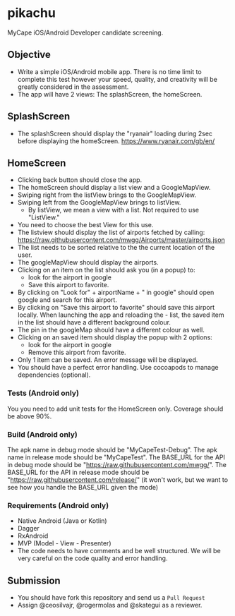 # pikachu
MyCape iOS/Android Developer candidate screening.

## Objective
- Write a simple iOS/Android mobile app. There is no time limit to complete this test however your speed, quality, and creativity will be greatly considered in the assessment. 
- The app will have 2 views: The splashScreen, the homeScreen.

## SplashScreen
- The splashScreen should display the "ryanair" loading during 2sec before displaying the homeScreen. https://www.ryanair.com/gb/en/


## HomeScreen

- Clicking back button should close the app.
- The homeScreen should display a list view and a GoogleMapView.
- Swiping right from the listView brings to the GoogleMapView.
- Swiping left from the GoogleMapView brings to listView.
  - By listView, we mean a view with a list. Not required to use "ListView." 
- You need to choose the best View for this use.
- The listview should display the list of airports fetched by calling: https://raw.githubusercontent.com/mwgg/Airports/master/airports.json
- The list needs to be sorted relative to the the current location of the user.
- The googleMapView should display the airports.
- Clicking on an item on the list should ask you (in a popup) to: 
  - look for the airport in google
  - Save this airport to favorite.
- By clicking on "Look for" + airportName + " in google" should open google and search for this airport.
- By clicking on "Save this airport  to favorite" should save this airport locally. When launching the app and reloading the     - list, the saved item in the list should have a different background colour.
- The pin in the googleMap should have a different colour as well.
- Clicking on an saved item should display the popup with 2 options:
  - look for the airport in google
  - Remove this airport from favorite.
- Only 1 item can be saved. An error message will be displayed.
- You should have a perfect error handling. Use cocoapods to manage dependencies (optional).

### Tests (Android only)

You you need to add unit tests for the HomeScreen only.
Coverage should be above 90%.

### Build (Android only)

The apk name in debug mode should be "MyCapeTest-Debug".
The apk name in release mode should be "MyCapeTest".
The BASE_URL for the API in debug mode should be "https://raw.githubusercontent.com/mwgg/".
The BASE_URL for the API in release mode should be "https://raw.githubusercontent.com/release/" (it won't work, but we want to see how you handle the BASE_URL given the mode)

### Requirements (Android only)

- Native Android (Java or Kotlin)
- Dagger 
- RxAndroid
- MVP (Model - View - Presenter)
- The code needs to have comments and be well structured. We will be very careful on the code quality and error handling.


## Submission
- You should have fork this repository and send us a `Pull Request` 
- Assign @ceosilvajr, @rogermolas and @skategui as a reviewer.
